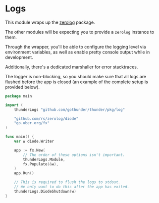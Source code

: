 # Logs

This module wraps up the [zerolog](https://github.com/rs/zerolog) package.

The other modules will be expecting you to provide a `zerolog` instance to them.

Through the wrapper, you'll be able to configure the logging level via
environment variables, as well as enable pretty console output while in
development.

Additionally, there's a dedicated marshaller for error stacktraces.

The logger is non-blocking, so you should make sure that all logs are flushed
before the app is closed (an example of the complete setup is provided below).

```go
package main

import (
    thunderLogs "github.com/gothunder/thunder/pkg/log"

    "github.com/rs/zerolog/diode"
    "go.uber.org/fx"
)

func main() {
    var w diode.Writer

    app := fx.New(
        // The order of these options isn't important.
        thunderLogs.Module,
        fx.Populate(&w),
    )
    app.Run()

    // This is required to flush the logs to stdout.
    // We only want to do this after the app has exited.
    thunderLogs.DiodeShutdown(w)
}
```
